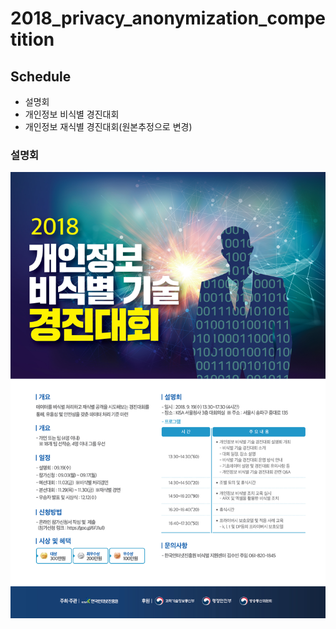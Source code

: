 # 2018_privacy_anonymization_competition

## Schedule
 - 설명회
 - 개인정보 비식별 경진대회
 - 개인정보 재식별 경진대회(원본추정으로 변경)
 
 
### 설명회
![비식별 경진대회 설명회](https://github.com/zel0rd/2018_privacy_anonymization_competition/blob/master/2018개인정보비식별경진대회_설명회.jpg)
